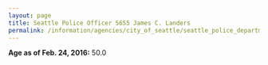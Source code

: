 ```yaml
---
layout: page
title: Seattle Police Officer 5655 James C. Landers
permalink: /information/agencies/city_of_seattle/seattle_police_department/copbook/5655/
---
```


**Age as of Feb. 24, 2016:** 50.0
